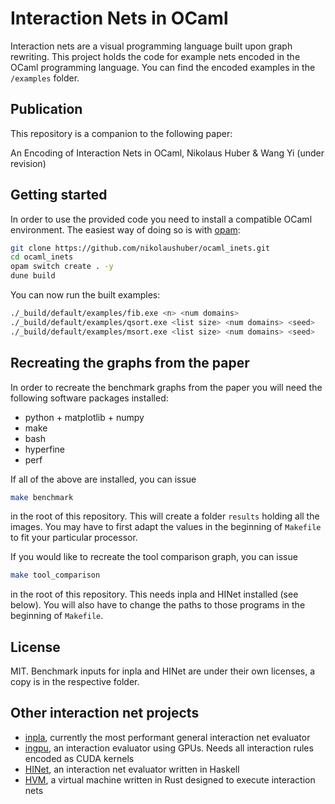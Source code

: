# Interaction Nets in OCaml 

Interaction nets are a visual programming language built upon graph rewriting. This project holds the code for example nets encoded in the OCaml programming language. You can find the encoded examples in the `/examples` folder. 

## Publication

This repository is a companion to the following paper: 

An Encoding of Interaction Nets in OCaml, 
Nikolaus Huber & Wang Yi 
(under revision)

## Getting started 

In order to use the provided code you need to install a compatible OCaml environment. The easiest way of doing so is with [opam](https://opam.ocaml.org): 

```bash
git clone https://github.com/nikolaushuber/ocaml_inets.git 
cd ocaml_inets 
opam switch create . -y  
dune build 
```

You can now run the built examples: 

```bash 
./_build/default/examples/fib.exe <n> <num domains> 
./_build/default/examples/qsort.exe <list size> <num domains> <seed> 
./_build/default/examples/msort.exe <list size> <num domains> <seed> 
```

## Recreating the graphs from the paper 

In order to recreate the benchmark graphs from the paper you will need the following software packages installed: 

- python + matplotlib + numpy 
- make 
- bash 
- hyperfine 
- perf 

If all of the above are installed, you can issue 

```bash 
make benchmark 
```

in the root of this repository. This will create a folder `results` holding all the images. You may have to first adapt the values in the beginning of `Makefile` to fit your particular processor. 

If you would like to recreate the tool comparison graph, you can issue 

```bash 
make tool_comparison 
``` 

in the root of this repository. This needs inpla and HINet installed (see below). 
You will also have to change the paths to those programs in the beginning of `Makefile`. 

## License 

MIT. Benchmark inputs for inpla and HINet are under their own licenses, a copy is in the respective folder. 

## Other interaction net projects 

- [inpla](https://github.com/inpla/inpla/), currently the most performant general interaction net evaluator 
- [ingpu](https://github.com/euschn/ingpu), an interaction evaluator using GPUs. Needs all interaction rules encoded as CUDA kernels 
- [HINet](http://www.cas.mcmaster.ca/~kahl/Haskell/HINet/), an interaction net evaluator written in Haskell 
- [HVM](https://github.com/HigherOrderCO/HVM), a virtual machine written in Rust designed to execute interaction nets 
